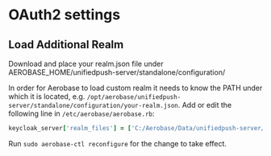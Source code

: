 # OAuth2 settings
## Load Additional Realm

Download and place your realm.json file under AEROBASE_HOME/unifiedpush-server/standalone/configuration/

In order for Aerobase to load custom realm it needs to know the PATH under which it is located, e.g.
`/opt/aerobase/unifiedpush-server/standalone/configuration/your-realm.json`. Add or edit the following line in `/etc/aerobase/aerobase.rb`:

```ruby
keycloak_server['realm_files'] = ['C:/Aerobase/Data/unifiedpush-server/standalone/configuration/kryon-realm.json']
```

Run `sudo aerobase-ctl reconfigure` for the change to take effect.
